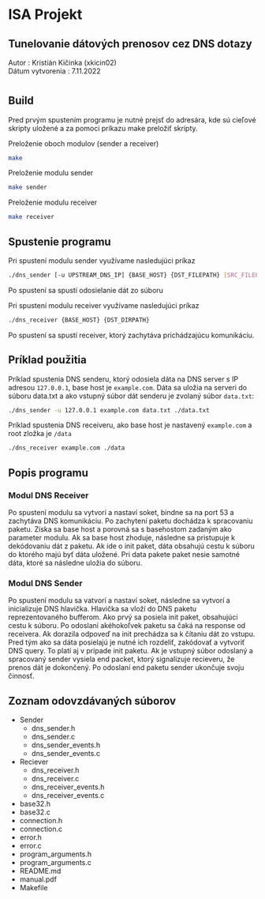 # ISA Projekt
## Tunelovanie dátových prenosov cez DNS dotazy
Autor : Kristián Kičinka (xkicin02)<br>
Dátum vytvorenia : 7.11.2022
#
## Build
Pred prvým spustením programu je nutné prejsť do adresára, kde sú cieľové skripty uložené a 
za pomoci príkazu make preložiť skripty.

Preloženie oboch modulov (sender a receiver)
```bash
make 
```
Preloženie modulu sender
```bash
make sender
```
Preloženie modulu receiver
```bash
make receiver
```

## Spustenie programu

Pri spustení modulu sender využívame nasledujúci príkaz

```bash
./dns_sender [-u UPSTREAM_DNS_IP] {BASE_HOST} {DST_FILEPATH} [SRC_FILEPATH]
```
Po spustení sa spustí odosielanie dát zo súboru

Pri spustení modulu receiver využívame nasledujúci príkaz

```bash
./dns_receiver {BASE_HOST} {DST_DIRPATH}
```
Po spustení sa spustí receiver, ktorý zachytáva prichádzajúcu komunikáciu.

## Príklad použitia
Príklad spustenia DNS senderu, ktorý odosiela dáta na DNS server s IP adresou ```127.0.0.1```, base host je ```example.com```.
Dáta sa uložia na serveri do súboru data.txt a ako vstupný súbor dát senderu je zvolaný súbor ```data.txt```:

```bash
./dns_sender -u 127.0.0.1 example.com data.txt ./data.txt
```

Príklad spustenia DNS receiveru, ako base host je nastavený ```example.com``` a root zložka je ```/data```
```bash
./dns_receiver example.com ./data 
```

## Popis programu

### Modul DNS Receiver
Po spustení modulu sa vytvorí a nastaví soket, bindne sa na port 53 a zachytáva DNS komunikáciu. 
Po zachytení paketu dochádza k spracovaniu paketu. Získa sa base host a porovná sa s basehostom zadaným ako parameter modulu. Ak sa base host zhoduje, následne sa pristupuje k dekódovaniu dát z paketu. Ak ide o init paket, dáta obsahujú cestu k súboru do ktorého majú byť dáta uložené. Pri data pakete paket nesie samotné dáta, ktoré sa následne uložia do súboru.

### Modul DNS Sender
Po spustení modulu sa vatvorí a nastaví soket, následne sa vytvorí a inicializuje DNS hlavička. Hlavička sa vloží do DNS paketu reprezentovaného bufferom. Ako prvý sa posiela init paket, obsahujúci cestu k súboru. Po odoslaní akéhokoľvek paketu sa čaká na response od receivera. Ak dorazila odpoveď na init prechádza sa k čítaniu dát zo vstupu. Pred tým ako sa dáta posielajú je nutné ich rozdeliť, zakódovať a vytvoriť DNS query. To platí aj v prípade init paketu. Ak je vstupný súbor odoslaný a spracovaný sender vysiela end packet, ktorý signalizuje recieveru, že prenos dát je dokončený. Po odoslaní end paketu sender ukončuje svoju činnosť.

## Zoznam odovzdávaných súborov
- Sender
  - dns_sender.h
  - dns_sender.c
  - dns_sender_events.h
  - dns_sender_events.c
- Reciever
  - dns_receiver.h
  - dns_receiver.c
  - dns_receiver_events.h
  - dns_receiver_events.c
- base32.h
- base32.c
- connection.h
- connection.c
- error.h
- error.c
- program_arguments.h
- program_arguments.c
- README.md
- manual.pdf
- Makefile



